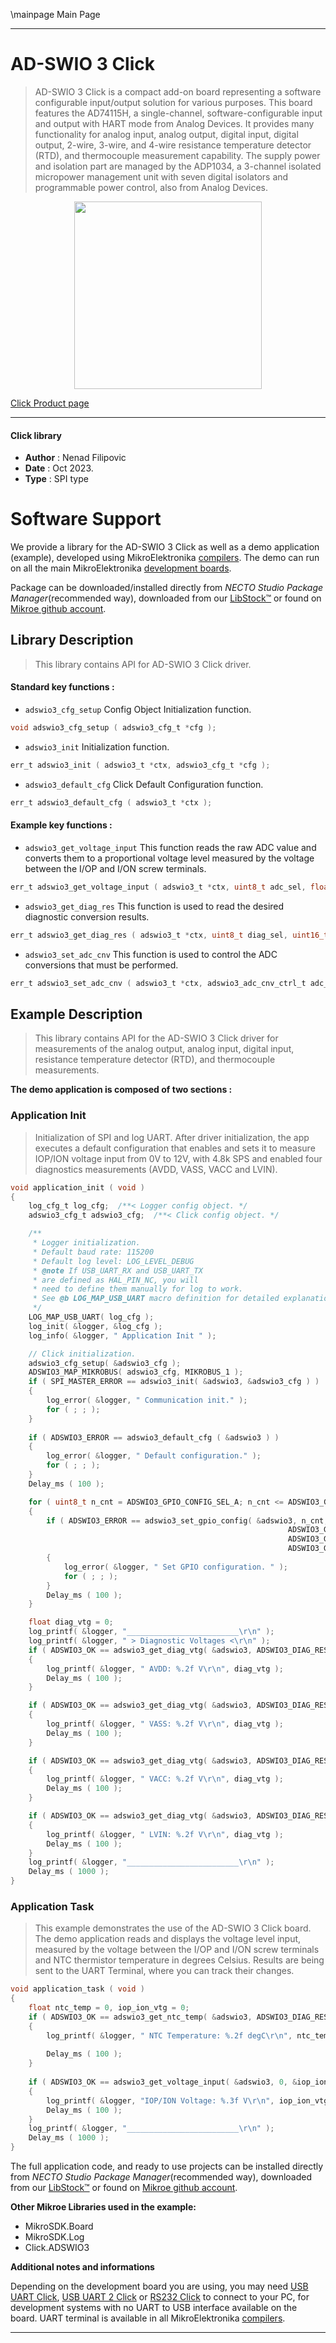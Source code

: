 \mainpage Main Page

---
# AD-SWIO 3 Click

> AD-SWIO 3 Click is a compact add-on board representing a software configurable input/output solution for various purposes. This board features the AD74115H, a single-channel, software-configurable input and output with HART mode from Analog Devices. It provides many functionality for analog input, analog output, digital input, digital output, 2-wire, 3-wire, and 4-wire resistance temperature detector (RTD), and thermocouple measurement capability. The supply power and isolation part are managed by the ADP1034, a 3-channel isolated micropower management unit with seven digital isolators and programmable power control, also from Analog Devices.

<p align="center">
  <img src="https://download.mikroe.com/images/click_for_ide/adswio3_click.png" height=300px>
</p>

[Click Product page](https://www.mikroe.com/ad-swio-3-click)

---


#### Click library

- **Author**        : Nenad Filipovic
- **Date**          : Oct 2023.
- **Type**          : SPI type


# Software Support

We provide a library for the AD-SWIO 3 Click
as well as a demo application (example), developed using MikroElektronika
[compilers](https://www.mikroe.com/necto-studio).
The demo can run on all the main MikroElektronika [development boards](https://www.mikroe.com/development-boards).

Package can be downloaded/installed directly from *NECTO Studio Package Manager*(recommended way), downloaded from our [LibStock&trade;](https://libstock.mikroe.com) or found on [Mikroe github account](https://github.com/MikroElektronika/mikrosdk_click_v2/tree/master/clicks).

## Library Description

> This library contains API for AD-SWIO 3 Click driver.

#### Standard key functions :

- `adswio3_cfg_setup` Config Object Initialization function.
```c
void adswio3_cfg_setup ( adswio3_cfg_t *cfg );
```

- `adswio3_init` Initialization function.
```c
err_t adswio3_init ( adswio3_t *ctx, adswio3_cfg_t *cfg );
```

- `adswio3_default_cfg` Click Default Configuration function.
```c
err_t adswio3_default_cfg ( adswio3_t *ctx );
```

#### Example key functions :

- `adswio3_get_voltage_input` This function reads the raw ADC value and converts them to a proportional voltage level measured by the voltage between the I/OP and I/ON screw terminals.
```c
err_t adswio3_get_voltage_input ( adswio3_t *ctx, uint8_t adc_sel, float *voltage );
```

- `adswio3_get_diag_res` This function is used to read the desired diagnostic conversion results.
```c
err_t adswio3_get_diag_res ( adswio3_t *ctx, uint8_t diag_sel, uint16_t *adc_diag_data );
```

- `adswio3_set_adc_cnv` This function is used to control the ADC conversions that must be performed.
```c
err_t adswio3_set_adc_cnv ( adswio3_t *ctx, adswio3_adc_cnv_ctrl_t adc_cnv_ctrl );
```

## Example Description

> This library contains API for the AD-SWIO 3 Click driver 
> for measurements of the analog output, analog input, digital input, 
> resistance temperature detector (RTD), and thermocouple measurements.

**The demo application is composed of two sections :**

### Application Init

> Initialization of SPI and log UART.
> After driver initialization, the app executes a default configuration 
> that enables and sets it to measure IOP/ION voltage input from 0V to 12V, 
> with 4.8k SPS and enabled four diagnostics measurements (AVDD, VASS, VACC and LVIN).

```c
void application_init ( void )
{
    log_cfg_t log_cfg;  /**< Logger config object. */
    adswio3_cfg_t adswio3_cfg;  /**< Click config object. */

    /** 
     * Logger initialization.
     * Default baud rate: 115200
     * Default log level: LOG_LEVEL_DEBUG
     * @note If USB_UART_RX and USB_UART_TX 
     * are defined as HAL_PIN_NC, you will 
     * need to define them manually for log to work. 
     * See @b LOG_MAP_USB_UART macro definition for detailed explanation.
     */
    LOG_MAP_USB_UART( log_cfg );
    log_init( &logger, &log_cfg );
    log_info( &logger, " Application Init " );

    // Click initialization.
    adswio3_cfg_setup( &adswio3_cfg );
    ADSWIO3_MAP_MIKROBUS( adswio3_cfg, MIKROBUS_1 );
    if ( SPI_MASTER_ERROR == adswio3_init( &adswio3, &adswio3_cfg ) )
    {
        log_error( &logger, " Communication init." );
        for ( ; ; );
    }
    
    if ( ADSWIO3_ERROR == adswio3_default_cfg ( &adswio3 ) )
    {
        log_error( &logger, " Default configuration." );
        for ( ; ; );
    }
    Delay_ms ( 100 );

    for ( uint8_t n_cnt = ADSWIO3_GPIO_CONFIG_SEL_A; n_cnt <= ADSWIO3_GPIO_CONFIG_SEL_D; n_cnt ++ )
    {
        if ( ADSWIO3_ERROR == adswio3_set_gpio_config( &adswio3, n_cnt, 
                                                              ADSWIO3_GPIO_CONFIG_GPO_DATA_HIGH, 
                                                              ADSWIO3_GPIO_CONFIG_GP_WK_PD_DIS, 
                                                              ADSWIO3_GPIO_CONFIG_MODE_OUT ) )
        {
            log_error( &logger, " Set GPIO configuration. " );
            for ( ; ; );
        }
        Delay_ms ( 100 );
    }

    float diag_vtg = 0;
    log_printf( &logger, "_________________________\r\n" );
    log_printf( &logger, " > Diagnostic Voltages <\r\n" );
    if ( ADSWIO3_OK == adswio3_get_diag_vtg( &adswio3, ADSWIO3_DIAG_RESULT_SEL_0, &diag_vtg ) )
    {
        log_printf( &logger, " AVDD: %.2f V\r\n", diag_vtg );
        Delay_ms ( 100 );
    }

    if ( ADSWIO3_OK == adswio3_get_diag_vtg( &adswio3, ADSWIO3_DIAG_RESULT_SEL_1, &diag_vtg ) )
    {
        log_printf( &logger, " VASS: %.2f V\r\n", diag_vtg );
        Delay_ms ( 100 );
    }

    if ( ADSWIO3_OK == adswio3_get_diag_vtg( &adswio3, ADSWIO3_DIAG_RESULT_SEL_2, &diag_vtg ) )
    {
        log_printf( &logger, " VACC: %.2f V\r\n", diag_vtg );
        Delay_ms ( 100 );
    }

    if ( ADSWIO3_OK == adswio3_get_diag_vtg( &adswio3, ADSWIO3_DIAG_RESULT_SEL_3, &diag_vtg ) )
    {
        log_printf( &logger, " LVIN: %.2f V\r\n", diag_vtg );
        Delay_ms ( 100 );
    }
    log_printf( &logger, "_________________________\r\n" );
    Delay_ms ( 1000 );
}
```

### Application Task

> This example demonstrates the use of the AD-SWIO 3 Click board. 
> The demo application reads and displays the voltage level input, 
> measured by the voltage between the I/OP and I/ON screw terminals 
> and NTC thermistor temperature in degrees Celsius.
> Results are being sent to the UART Terminal, where you can track their changes.

```c
void application_task ( void )
{
    float ntc_temp = 0, iop_ion_vtg = 0;
    if ( ADSWIO3_OK == adswio3_get_ntc_temp( &adswio3, ADSWIO3_DIAG_RESULT_SEL_3, &ntc_temp ) )
    {
        log_printf( &logger, " NTC Temperature: %.2f degC\r\n", ntc_temp );
        
        Delay_ms ( 100 );
    }
    
    if ( ADSWIO3_OK == adswio3_get_voltage_input( &adswio3, 0, &iop_ion_vtg ) )
    {
        log_printf( &logger, "IOP/ION Voltage: %.3f V\r\n", iop_ion_vtg );
        Delay_ms ( 100 );
    }
    log_printf( &logger, "_________________________\r\n" );
    Delay_ms ( 1000 );
}
```

The full application code, and ready to use projects can be installed directly from *NECTO Studio Package Manager*(recommended way), downloaded from our [LibStock&trade;](https://libstock.mikroe.com) or found on [Mikroe github account](https://github.com/MikroElektronika/mikrosdk_click_v2/tree/master/clicks).

**Other Mikroe Libraries used in the example:**

- MikroSDK.Board
- MikroSDK.Log
- Click.ADSWIO3

**Additional notes and informations**

Depending on the development board you are using, you may need
[USB UART Click](https://www.mikroe.com/usb-uart-click),
[USB UART 2 Click](https://www.mikroe.com/usb-uart-2-click) or
[RS232 Click](https://www.mikroe.com/rs232-click) to connect to your PC, for
development systems with no UART to USB interface available on the board. UART
terminal is available in all MikroElektronika
[compilers](https://shop.mikroe.com/compilers).

---
